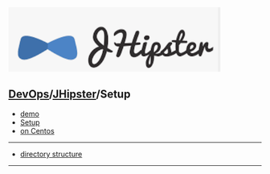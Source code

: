 [![](../resource/jhipster.png)](https://www.jhipster.tech/)
## [DevOps]/[JHipster]/Setup

- [demo](https://www.cnblogs.com/wuya/p/jhipster-microservice-spring-cloud-demo.html)
- [Setup](https://www.jianshu.com/p/d3e6d2d73199)
- [on Centos](https://www.jianshu.com/p/a6873d1f24b4/)

---
- [directory structure](https://zhuanlan.zhihu.com/p/54434180)
---
[DevOps]: <../../README.md>
[JHipster]: <../jhipster.md>